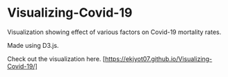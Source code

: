 # Visualizing-Covid-19
Visualization showing effect of various factors on Covid-19 mortality rates. 

Made using D3.js.

Check out the visualization here. [https://ekjyot07.github.io/Visualizing-Covid-19/]
